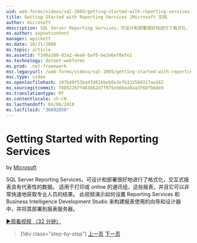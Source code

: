 ```yaml
---
uid: web-forms/videos/sql-2005/getting-started-with-reporting-services
title: Getting Started with Reporting Services |Microsoft 文档
author: microsoft
description: SQL Server Reporting Services，可设计和部署很好地进行了格式化，交互式报表具有代表性的数据。 适合于打印或 onl...
ms.author: aspnetcontent
manager: wpickett
ms.date: 10/21/2006
ms.topic: article
ms.assetid: f348a388-d3a2-4ea8-baf0-be2e6ef8efe1
ms.technology: dotnet-webforms
ms.prod: .net-framework
msc.legacyurl: /web-forms/videos/sql-2005/getting-started-with-reporting-services
msc.type: video
ms.openlocfilehash: 187b40f53bad7d81bbeb0a3efb332568317aa162
ms.sourcegitcommit: f8852267f463b62d7f975e56bea9aa3f68fbbdeb
ms.translationtype: MT
ms.contentlocale: zh-CN
ms.lasthandoff: 04/06/2018
ms.locfileid: "30892850"
---
```

<a name="getting-started-with-reporting-services"></a>Getting Started with Reporting Services
====================
by [Microsoft](https://github.com/microsoft)

SQL Server Reporting Services，可设计和部署很好地进行了格式化，交互式报表具有代表性的数据。 适用于打印或 online 的通讯组，这些报表，并且它可以非常快速地获取专业人员的结果。 此视频演示如何设置 Reporting Services 和 Business Intelligence Development Studio 来构建报表使用的向导和设计器中，并将其部署到报表服务器。

[&#9654;观看视频 （32 分钟）](https://channel9.msdn.com/Blogs/ASP-NET-Site-Videos/getting-started-with-reporting-services)

> [!div class="step-by-step"]
> [上一页](using-sql-server-management-studio.md)
> [下一页](building-and-customizing-reports-in-business-intelligence-development-studio.md)
